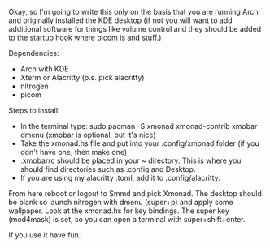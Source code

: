 Okay, so I'm going to write this only on the basis that you are running Arch and originally installed the KDE desktop (if not you will want to add additional software for things like volume control and they should be added to the startup hook where picom is and stuff.)

Dependencies:
- Arch with KDE
- Xterm or Alacritty (p.s. pick alacritty)
- nitrogen
- picom

Steps to install:
- In the terminal type: sudo pacman -S xmonad xmonad-contrib xmobar dmenu
  (xmobar is optional, but it's nice)
- Take the xmonad.hs file and put into your .config/xmonad folder (if you don't have one, then make one)
- .xmobarrc should be placed in your ~ directory. This is where you should find directories such as .config and Desktop.
- If you are using my alacritty .toml, add it to .config/alacritty.

From here reboot or logout to Smmd and pick Xmonad.  The desktop should be blank so launch nitrogen with dmenu (super+p) and apply some wallpaper.
Look at the xmonad.hs for key bindings.  The super key (mod4mask) is set, so you can open a terminal with super+shift+enter. 


If you use it have fun.
